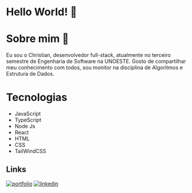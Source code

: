 # Hello World! 👋

# Sobre mim 🚀

Eu sou o Christian, desenvolvedor full-stack, atualmente no terceiro semestre de Engenharia de Software na UNOESTE.
Gosto de compartilhar meu conhecimento com todos, sou monitor na disciplina de Algoritmos e Estrutura de Dados.


# Tecnologias 

 - JavaScript 
 -  TypeScript 
 - Node Js 
 - React 
 - HTML 
 - CSS 
 - TailWindCSS

## Links

[![portfolio](https://img.shields.io/badge/my_portfolio-000?style=for-the-badge&logo=ko-fi&logoColor=white)](https://stuutis.github.io/christianbut.github.io/)
[![linkedin](https://img.shields.io/badge/linkedin-0A66C2?style=for-the-badge&logo=linkedin&logoColor=white)](https://www.linkedin.com/in/christian-butkevicis/)
